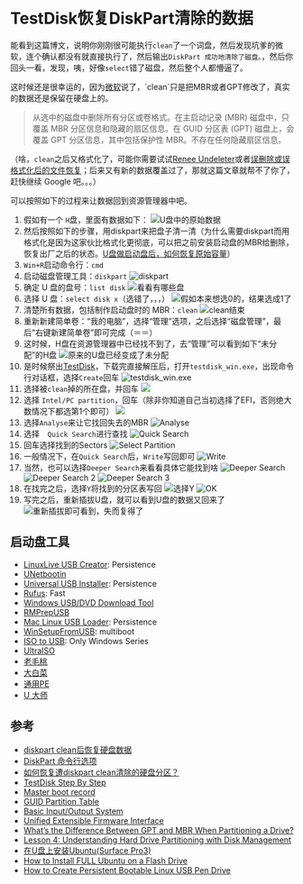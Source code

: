 # TestDisk恢复DiskPart清除的数据
能看到这篇博文，说明你刚刚很可能执行`clean`了一个词盘，然后发现坑爹的微软，连个确认都没有就直接执行了，然后输出`DiskPart 成功地清除了磁盘。`，然后你回头一看，发现，咦，好像`select`错了磁盘，然后整个人都懵逼了。

这时候还是很幸运的，因为[微软](https://technet.microsoft.com/zh-cn/library/Cc766465(v=WS.10).aspx)说了，`clean`只是把MBR或者GPT修改了，真实的数据还是保留在硬盘上的。

> 从选中的磁盘中删除所有分区或卷格式。在主启动记录 (MBR) 磁盘中，只覆盖 MBR 分区信息和隐藏的扇区信息。在 GUID 分区表 (GPT) 磁盘上，会覆盖 GPT 分区信息，其中包括保护性 MBR。不存在任何隐藏扇区信息。

（啥，`clean`之后又格式化了，可能你需要试试[Renee Undeleter](http://www.reneelab.net/usb-format-rescure.html)或者[误删除或误格式化后的文件恢复](http://www.diskgenius.cn/help/restorefile.php)；后来又有新的数据覆盖过了，那就这篇文章就帮不了你了，赶快继续 Google 吧。。。）

可以按照如下的过程来让数据回到资源管理器中吧。

1. 假如有一个 `H`盘，里面有数据如下：
![U盘中的原始数据](http://mint-blog.qiniudn.com/testdisk-diskpart-26219-5895513e0ce409b0.png)
2. 然后按照如下的步骤，用diskpart来把盘子清一清（为什么需要diskpart而用格式化是因为这家伙比格式化更彻底，可以把之前安装启动盘的MBR给删除，恢复出厂之后的状态。[U盘做启动盘后，如何恢复原始容量](http://blog.sina.com.cn/s/blog_68f6e8a901014cvs.html)）
  1. `Win+R`启动命令行：`cmd` 
  2. 启动磁盘管理工具：`diskpart`
![diskpart](http://mint-blog.qiniudn.com/testdisk-diskpart-26219-4cefc0dbba15be6d.png)
  3. 确定 U 盘的盘号：`list disk`
![看看有哪些盘](http://mint-blog.qiniudn.com/testdisk-diskpart-26219-011ecd942c3182b1.png)
  4. 选择 U 盘：`select disk x`（选错了，，，）
![假如本来想选0的，结果选成1了](http://mint-blog.qiniudn.com/testdisk-diskpart-26219-4bffe8680b27c5f8.png)
  5. 清楚所有数据，包括制作启动盘时的 MBR：`clean`
![clean结束](http://mint-blog.qiniudn.com/testdisk-diskpart-26219-cda3bd9ff1040f0d.png)
  6. 重新新建简单卷：“我的电脑”，选择“管理”选项，之后选择“磁盘管理”，最后“右键新建简单卷”即可完成（＝＝）
  7. 这时候，H盘在资源管理器中已经找不到了，去“管理”可以看到如下“未分配”的H盘
![原来的U盘已经变成了未分配](http://mint-blog.qiniudn.com/testdisk-diskpart-26219-1f4a7df0cb2f2926.png)
  8. 是时候祭出[TestDisk](http://www.cgsecurity.org/wiki/TestDisk)，下载完直接解压后，打开`testdisk_win.exe`，出现命令行对话框，选择`Create`回车
![testdisk_win.exe](http://mint-blog.qiniudn.com/testdisk-diskpart-26219-d5bc5f734ef45064.png)
  9. 选择被`clean`掉的所在盘，并回车
![](http://mint-blog.qiniudn.com/testdisk-diskpart-26219-98ac3650fda967e8.png)
  10. 选择 `Intel/PC partition`，回车（除非你知道自己当初选择了EFI，否则绝大数情况下都选第1个即可）
![](http://mint-blog.qiniudn.com/testdisk-diskpart-26219-c93b47c327e9185a.png)
  11. 选择`Analyse`来让它找回失去的MBR
![Analyse](http://mint-blog.qiniudn.com/testdisk-diskpart-26219-c03402036d8df8f2.png)
  12. 选择`  Quick Search`进行查找
  ![Quick Search](http://mint-blog.qiniudn.com/testdisk-diskpart-26219-76bbcca4b8a66bbb.png)
  13. 回车选择找到的Sectors
![Select Partition](http://mint-blog.qiniudn.com/testdisk-diskpart-26219-e9f61b42932f9399.png)
  14. 一般情况下，在`Quick Search`后，`Write`写回即可
![Write](http://mint-blog.qiniudn.com/testdisk-diskpart-26219-f8c4a13582a9ed04.png)
  15. 当然，也可以选择`Deeper Search`来看看具体它能找到啥
![Deeper Search](http://mint-blog.qiniudn.com/testdisk-diskpart-26219-1cc7dd1852ccc327.png)
![Deeper Search 2](http://mint-blog.qiniudn.com/testdisk-diskpart-26219-6db241f8d1a3d1bf.png)
![Deeper Search 3](http://mint-blog.qiniudn.com/testdisk-diskpart-26219-1f15f576d9da0e70.png)
  16. 在找完之后，选择`Y`将找到的分区表写回
![选择Y](http://mint-blog.qiniudn.com/testdisk-diskpart-26219-3edd1d92cd490945.png)
![OK](http://mint-blog.qiniudn.com/testdisk-diskpart-26219-c743f22cf85d2bd7.png)
  17. 写完之后，重新插拔U盘，就可以看到U盘的数据又回来了
![重新插拔即可看到，失而复得了](http://mint-blog.qiniudn.com/testdisk-diskpart-26219-8bfc0104c857e691.png)


## 启动盘工具

- [LinuxLive USB Creator](http://www.linuxliveusb.com/): Persistence
- [UNetbootin](https://unetbootin.github.io/)
- [Universal USB Installer](http://www.pendrivelinux.com/universal-usb-installer-easy-as-1-2-3/): Persistence
- [Rufus](https://rufus.akeo.ie/): Fast
- [Windows USB/DVD Download Tool
](http://wudt.codeplex.com/)
- [RMPrepUSB](http://www.rmprepusb.com/)
- [Mac Linux USB Loader](https://sevenbits.github.io/Mac-Linux-USB-Loader/): Persistence
- [WinSetupFromUSB](http://www.winsetupfromusb.com/): multiboot
- [ISO to USB](http://www.isotousb.com/): Only Windows Series
- [UltraISO](https://www.ezbsystems.com/ultraiso/)
- [老毛桃](http://www.laomaotao.org/)
- [大白菜](http://www.dabaicai.com/)
- [通用PE](http://www.tongyongpe.com/)
- [U 大师](http://www.udashi.com/)



## 参考

- [diskpart clean后恢复硬盘数据](http://blchen.com/data-recover-after-diskpart-clean/)
- [DiskPart 命令行选项](https://technet.microsoft.com/zh-cn/library/Cc766465(v=WS.10).aspx)
- [如何恢复遭diskpart clean清除的硬盘分区？](http://bbs.csdn.net/topics/190071473)
- [TestDisk Step By Step](http://www.cgsecurity.org/wiki/TestDisk_Step_By_Step#mw-head)
- [Master boot record](https://www.wikiwand.com/en/Master_boot_record)
- [GUID Partition Table](https://www.wikiwand.com/en/GUID_Partition_Table)
- [Basic Input/Output System](https://www.wikiwand.com/en/BIOS)
- [Unified Extensible Firmware Interface](https://www.wikiwand.com/en/Unified_Extensible_Firmware_Interface)
- [What’s the Difference Between GPT and MBR When Partitioning a Drive?](http://www.howtogeek.com/193669/whats-the-difference-between-gpt-and-mbr-when-partitioning-a-drive/)
- [Lesson 4: Understanding Hard Drive Partitioning with Disk Management](http://www.howtogeek.com/school/using-windows-admin-tools-like-a-pro/lesson4/)
- [在U盘上安装Ubuntu(Surface Pro3)](https://thatblstudio.github.io/blog/how-to-build-an-usb-Ubuntu-on-surface-pro-3/)
- [How to Install FULL Ubuntu on a Flash Drive](https://www.youtube.com/watch?v=fLYBXOVn6ow)
- [How to Create Persistent Bootable Linux USB Pen Drive](https://www.youtube.com/watch?v=NLCzGtHJXjU)
